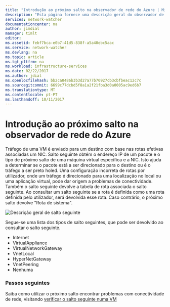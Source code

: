 ```yaml
---
title: "Introdução ao próximo salto na observador de rede do Azure | Microsoft Docs"
description: "Esta página fornece uma descrição geral do observador de rede de capacidade de salto seguinte"
services: network-watcher
documentationcenter: na
author: jimdial
manager: timlt
editor: 
ms.assetid: febf7bca-e0b7-41d5-838f-a5a40ebc5aac
ms.service: network-watcher
ms.devlang: na
ms.topic: article
ms.tgt_pltfrm: na
ms.workload: infrastructure-services
ms.date: 02/22/2017
ms.author: jdial
ms.openlocfilehash: bb2ca0486b3b3d27a77b70927cb3cbfbeac12c7c
ms.sourcegitcommit: 6699c77dcbd5f8a1a2f21fba3d0a0005ac9ed6b7
ms.translationtype: MT
ms.contentlocale: pt-PT
ms.lasthandoff: 10/11/2017
---
```

# <a name="introduction-to-next-hop-in-azure-network-watcher"></a>Introdução ao próximo salto na observador de rede do Azure

Tráfego de uma VM é enviado para um destino com base nas rotas efetivas associadas um NIC. Salto seguinte obtém o endereço IP de um pacote e o tipo de próximo salto de uma máquina virtual específica e a NIC. Isto ajuda a determinar se o pacote está a ser direcionado para o destino ou é o tráfego a ser preto holed. Uma configuração incorreta de rotas por utilizador, onde um tráfego é direcionado para uma localização no local ou uma aplicação virtual, pode dar origem a problemas de conectividade. Também o salto seguinte devolve a tabela de rota associada o salto seguinte. Ao consultar um salto seguinte se a rota é definida como uma rota definida pelo utilizador, será devolvida esse rota. Caso contrário, o próximo salto devolve "Rota de sistema".

![Descrição geral de salto seguinte][1]

Segue-se uma lista dos tipos de salto seguintes, que pode ser devolvido ao consultar o salto seguinte.

* Internet
* VirtualAppliance
* VirtualNetworkGateway
* VnetLocal
* HyperNetGateway
* VnetPeering
* Nenhuma

### <a name="next-steps"></a>Passos seguintes

Saiba como utilizar o próximo salto encontrar problemas com conectividade de rede, visitando [verificar o salto seguinte numa VM](network-watcher-check-next-hop-portal.md)

<!--Image references-->
[1]: ./media/network-watcher-next-hop-overview/figure1.png













